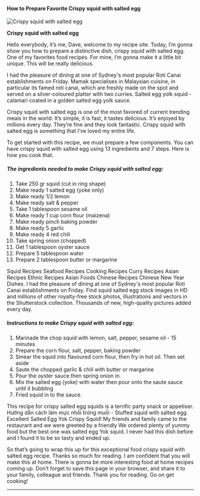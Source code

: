             

#### How to Prepare Favorite Crispy squid with salted egg

![Crispy squid with salted egg](https://img-global.cpcdn.com/recipes/1f766e55ac0c3137/751x532cq70/crispy-squid-with-salted-egg-recipe-main-photo.jpg)

**Crispy squid with salted egg**

Hello everybody, it’s me, Dave, welcome to my recipe site. Today, I’m gonna show you how to prepare a distinctive dish, crispy squid with salted egg. One of my favorites food recipes. For mine, I’m gonna make it a little bit unique. This will be really delicious.

I had the pleasure of dining at one of Sydney's most popular Roti Canai establishments on Friday. Mamak specialises in Malaysian cuisine, in particular its famed roti canai, which are freshly made on the spot and served on a silver-coloured platter with two curries. Salted egg yolk squid - calamari coated in a golden salted egg yolk sauce.

Crispy squid with salted egg is one of the most favored of current trending meals in the world. It’s simple, it is fast, it tastes delicious. It’s enjoyed by millions every day. They’re fine and they look fantastic. Crispy squid with salted egg is something that I’ve loved my entire life.

To get started with this recipe, we must prepare a few components. You can have crispy squid with salted egg using 13 ingredients and 7 steps. Here is how you cook that.

##### The ingredients needed to make Crispy squid with salted egg:

1.  Take 250 gr squid (cut in ring shape)
2.  Make ready 1 salted egg (yoke only)
3.  Make ready 1/2 lemon
4.  Make ready salt & pepper
5.  Take 1 tablespoon sesame oil
6.  Make ready 1 cup corn flour (maizena)
7.  Make ready pinch baking powder
8.  Make ready 5 garlic
9.  Make ready 4 red chili
10.  Take spring onion (chopped)
11.  Get 1 tablespoon oyster sauce
12.  Prepare 5 tablespoon water
13.  Prepare 2 tablespoon butter or margarine

Squid Recipes Seafood Recipes Cooking Recipes Curry Recipes Asian Recipes Ethnic Recipes Asian Foods Chinese Recipes Chinese New Year Dishes. I had the pleasure of dining at one of Sydney's most popular Roti Canai establishments on Friday. Find squid salted egg stock images in HD and millions of other royalty-free stock photos, illustrations and vectors in the Shutterstock collection. Thousands of new, high-quality pictures added every day.

##### Instructions to make Crispy squid with salted egg:

1.  Marinade the chop squid with lemon, salt, pepper, sesame oil - 15 minutes
2.  Prepare the corn flour, salt, pepper, baking powder
3.  Smear the squid into flavoured corn flour, then fry in hot oil. Then set aside
4.  Saute the chopped garlic & chili with butter or margarine
5.  Pour the oyster sauce then spring onion in.
6.  Mix the salted egg (yoke) with water then pour onto the saute sauce until it bubbling
7.  Fried squid in to the sauce.

This recipe for crispy salted egg squids is a terrific party snack or appetiser. Hướng dẫn cách làm mực nhồi trứng muối - Stuffed squid with salted egg. Excellent Salted Egg Yok Crispy Squid! My friends and family came to the restaurant and we were greeted by a friendly We ordered plenty of yummy food but the best one was salted egg Yok squid. I never had this dish before and I found it to be so tasty and ended up.

So that’s going to wrap this up for this exceptional food crispy squid with salted egg recipe. Thanks so much for reading. I am confident that you will make this at home. There is gonna be more interesting food at home recipes coming up. Don’t forget to save this page in your browser, and share it to your family, colleague and friends. Thank you for reading. Go on get cooking!

* * *